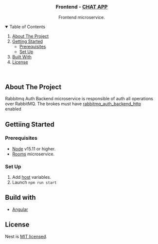 <p align="center">

  <h3 align="center">Frontend - <a href="https://github.com/emiliopf/chat-app">CHAT APP</a></h3>
  <p align="center">
    Frontend microservice.
    <br />
  </p>
</p>

<!-- TABLE OF CONTENTS -->
<details open="open">
  <summary>Table of Contents</summary>
  <ol>
    <li><a href="#about-the-project">About The Project</a></li>
    <li>
      <a href="#getting-started">Getting Started</a>
      <ul>
        <li><a href="#prerequisites">Prerequisites</a></li>
        <li><a href="#set-up">Set Up</a></li>
      </ul>
    </li>
    <li><a href="#built-with">Built With</a></li>
    <li><a href="#license">License</a></li>
  </ol>
</details>
<br />


## About The Project


Rabbitmq Auth Backend microservice is responsible of auth all operations over RabbitMQ. The brokes must have [rabbitmq_auth_backend_http](https://github.com/rabbitmq/rabbitmq-server/tree/master/deps/rabbitmq_auth_backend_http) enabled


## Gettiing Started

### Prerequisites

* [Node](https://nodejs.org/en/) v15.11 or higher.
* [Rooms](https://github.com/emiliopf/chat-rooms) microservice.

### Set Up

1. Add [host](/src/assets/env-config.json) variables.
3. Launch `npm run start`

## Build with

* [Angular](https://angular.io/)
## License

  Nest is [MIT licensed](LICENSE).
